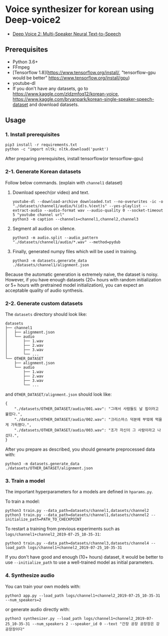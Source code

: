 Voice synthesizer for korean using Deep-voice2
====================================================================
- [Deep Voice 2: Multi-Speaker Neural Text-to-Speech](https://arxiv.org/abs/1705.08947)

## Prerequisites

- Python 3.6+
- FFmpeg
- [Tensorflow 1.8](https://www.tensorflow.org/install/, "tensorflow-gpu would be better" https://www.tensorflow.org/install/gpu)
- youtube-dl
- If you don't have any datasets, go to https://www.kaggle.com/zldzmfoq12/korean-voice, https://www.kaggle.com/bryanpark/korean-single-speaker-speech-dataset and download datasets.

## Usage

### 1. Install prerequisites

    pip3 install -r requirements.txt
    python -c "import nltk; nltk.download('punkt')
    
After preparing prerequisites, install tensorflow(or tensorflow-gpu)

### 2-1. Generate Korean datasets

Follow below commands. (explain with `channel1` dataset)

1. Download speech(or video) and text.

       youtube-dl --download-archive downloaded.txt --no-overwrites -ic -o "./datasets/channel1/audio/%(id)s.%(ext)s" --yes-playlist --extract-audio --audio-format wav --audio-quality 0 --socket-timeout 5 "youtube channel url"
       python3 -m caption --channels=channel1,channel2,channel3

2. Segment all audios on silence.

       python3 -m audio.split --audio_pattern "./datasets/channel1/audio/*.wav" --method=pydub

3. Finally, generated numpy files which will be used in training.

       python3 -m datasets.generate_data ./datasets/channel1/alignment.json

Because the automatic generation is extremely naive, the dataset is noisy. However, if you have enough datasets (20+ hours with random initialization or 5+ hours with pretrained model initialization), you can expect an acceptable quality of audio synthesis.

### 2-2. Generate custom datasets

The `datasets` directory should look like:

    datasets
    ├── channel1
    │   ├── alignment.json
    │   └── audio
    │       ├── 1.wav
    │       ├── 2.wav
    │       ├── 3.wav
    │       └── ...
    └── OTHER_DATASET
        ├── alignment.json
        └── audio
            ├── 1.wav
            ├── 2.wav
            ├── 3.wav
            └── ...
   
 and `OTHER_DATASET/alignment.json` should look like:

    {
        "./datasets/OTHER_DATASET/audio/001.wav": "그래서 사람들도 날 핍이라고 불렀다.",
        "./datasets/OTHER_DATASET/audio/002.wav": "크리스마스 덕분에 부엌에 먹을게 가득했다.",
        "./datasets/OTHER_DATASET/audio/003.wav": "조가 자신이 그 사람이라고 나섰다.",
    }
 
 
After you prepare as described, you should genearte preprocessed data with:

    python3 -m datasets.generate_data ./datasets/OTHER_DATASET/alignment.json
    
    
### 3. Train a model

The important hyperparameters for a models are defined in `hparams.py`.


To train a model:

    python3 train.py --data_path=datasets/channel1,datasets/channel2
    python3 train.py --data_path=datasets/channel1,datasets/channel2 --initialize_path=PATH_TO_CHECKPOINT

To restart a training from previous experiments such as `logs/channel1+channel2_2019-07-25_10-35-31`:

    python3 train.py --data_path=datasets/channel3,datasets/channel4 --load_path logs/channel1+channel2_2019-07-25_10-35-31

If you don't have good and enough (10+ hours) dataset, it would be better to use `--initialize_path` to use a well-trained model as initial parameters.

### 4. Synthesize audio

You can train your own models with:

    python3 app.py --load_path logs/channel1+channel2_2019-07-25_10-35-31 --num_speakers=2

or generate audio directly with:

    python3 synthesizer.py --load_path logs/channel1+channel2_2019-07-25_10-35-31 --num_speakers 2 --speaker_id 0 --text "간장 공장 공장장은 강 공장장이다"
